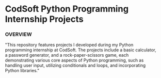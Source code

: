 # CodSoft Python Programming Internship Projects
<h3>  OVERVIEW </h3>
"This repository features projects I developed during my Python programming internship at CodSoft.
The projects include a basic calculator, a password generator, and a rock-paper-scissors game, each demonstrating various core aspects of Python programming, such as handling user input, utilizing conditionals and loops, and incorporating Python libraries."
